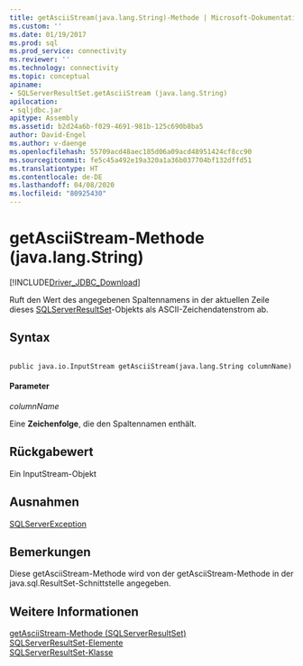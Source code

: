 ```yaml
---
title: getAsciiStream(java.lang.String)-Methode | Microsoft-Dokumentation
ms.custom: ''
ms.date: 01/19/2017
ms.prod: sql
ms.prod_service: connectivity
ms.reviewer: ''
ms.technology: connectivity
ms.topic: conceptual
apiname:
- SQLServerResultSet.getAsciiStream (java.lang.String)
apilocation:
- sqljdbc.jar
apitype: Assembly
ms.assetid: b2d24a6b-f029-4691-981b-125c690b8ba5
author: David-Engel
ms.author: v-daenge
ms.openlocfilehash: 55709acd48aec185d06a09acd48951424cf8cc90
ms.sourcegitcommit: fe5c45a492e19a320a1a36b037704bf132dffd51
ms.translationtype: HT
ms.contentlocale: de-DE
ms.lasthandoff: 04/08/2020
ms.locfileid: "80925430"
---
```

# <a name="getasciistream-method-javalangstring"></a>getAsciiStream-Methode (java.lang.String)
[!INCLUDE[Driver_JDBC_Download](../../../includes/driver_jdbc_download.md)]

  Ruft den Wert des angegebenen Spaltennamens in der aktuellen Zeile dieses [SQLServerResultSet](../../../connect/jdbc/reference/sqlserverresultset-class.md)-Objekts als ASCII-Zeichendatenstrom ab.  
  
## <a name="syntax"></a>Syntax  
  
```  
  
public java.io.InputStream getAsciiStream(java.lang.String columnName)  
```  
  
#### <a name="parameters"></a>Parameter  
 *columnName*  
  
 Eine **Zeichenfolge**, die den Spaltennamen enthält.  
  
## <a name="return-value"></a>Rückgabewert  
 Ein InputStream-Objekt  
  
## <a name="exceptions"></a>Ausnahmen  
 [SQLServerException](../../../connect/jdbc/reference/sqlserverexception-class.md)  
  
## <a name="remarks"></a>Bemerkungen  
 Diese getAsciiStream-Methode wird von der getAsciiStream-Methode in der java.sql.ResultSet-Schnittstelle angegeben.  
  
## <a name="see-also"></a>Weitere Informationen  
 [getAsciiStream-Methode &#40;SQLServerResultSet&#41;](../../../connect/jdbc/reference/getasciistream-method-sqlserverresultset.md)   
 [SQLServerResultSet-Elemente](../../../connect/jdbc/reference/sqlserverresultset-members.md)   
 [SQLServerResultSet-Klasse](../../../connect/jdbc/reference/sqlserverresultset-class.md)  
  
  
